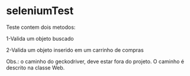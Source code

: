 # seleniumTest
Teste contem dois metodos:

1-Valida um objeto buscado

2-Valida um objeto inserido em um carrinho de compras

Obs.: o caminho do geckodriver, deve estar fora do projeto. O caminho é descrito na classe Web.
